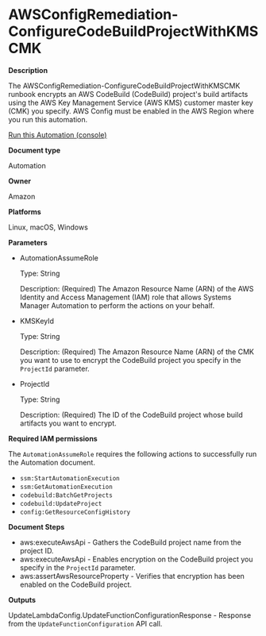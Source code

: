 # AWSConfigRemediation\-ConfigureCodeBuildProjectWithKMSCMK<a name="automation-aws-codebuild-cmk"></a>

**Description**

The AWSConfigRemediation\-ConfigureCodeBuildProjectWithKMSCMK runbook encrypts an AWS CodeBuild \(CodeBuild\) project's build artifacts using the AWS Key Management Service \(AWS KMS\) customer master key \(CMK\) you specify\. AWS Config must be enabled in the AWS Region where you run this automation\.

[Run this Automation \(console\)](https://console.aws.amazon.com/systems-manager/automation/execute/AWSConfigRemediation-ConfigureCodeBuildProjectWithKMSCMK)

**Document type**

Automation

**Owner**

Amazon

**Platforms**

Linux, macOS, Windows

**Parameters**
+ AutomationAssumeRole

  Type: String

  Description: \(Required\) The Amazon Resource Name \(ARN\) of the AWS Identity and Access Management \(IAM\) role that allows Systems Manager Automation to perform the actions on your behalf\.
+ KMSKeyId

  Type: String

  Description: \(Required\) The Amazon Resource Name \(ARN\) of the CMK you want to use to encrypt the CodeBuild project you specify in the `ProjectId` parameter\.
+ ProjectId

  Type: String

  Description: \(Required\) The ID of the CodeBuild project whose build artifacts you want to encrypt\.

**Required IAM permissions**

The `AutomationAssumeRole` requires the following actions to successfully run the Automation document\.
+ `ssm:StartAutomationExecution`
+ `ssm:GetAutomationExecution`
+ `codebuild:BatchGetProjects`
+ `codebuild:UpdateProject`
+ `config:GetResourceConfigHistory`

**Document Steps**
+ aws:executeAwsApi \- Gathers the CodeBuild project name from the project ID\.
+ aws:executeAwsApi \- Enables encryption on the CodeBuild project you specify in the `ProjectId` parameter\.
+ aws:assertAwsResourceProperty \- Verifies that encryption has been enabled on the CodeBuild project\.

**Outputs**

UpdateLambdaConfig\.UpdateFunctionConfigurationResponse \- Response from the `UpdateFunctionConfiguration` API call\.